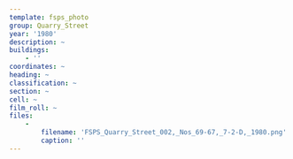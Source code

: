 ```yaml
---
template: fsps_photo
group: Quarry_Street
year: '1980'
description: ~
buildings:
    - ''
coordinates: ~
heading: ~
classification: ~
section: ~
cell: ~
film_roll: ~
files:
    -
        filename: 'FSPS_Quarry_Street_002,_Nos_69-67,_7-2-D,_1980.png'
        caption: ''
---
```

